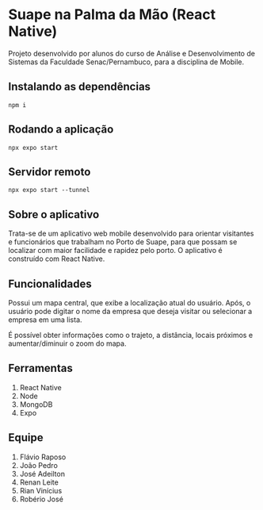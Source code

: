 # Suape na Palma da Mão (React Native)

Projeto desenvolvido por alunos do curso de Análise e Desenvolvimento de Sistemas da Faculdade Senac/Pernambuco, para a disciplina de Mobile.

## Instalando as dependências

    npm i

## Rodando a aplicação

    npx expo start

## Servidor remoto

    npx expo start --tunnel

## Sobre o aplicativo

Trata-se de um aplicativo web mobile desenvolvido para orientar visitantes e funcionários que trabalham no Porto de Suape, para que possam se localizar com maior facilidade e rapidez pelo porto. O aplicativo é construído com React Native.

## Funcionalidades

Possui um mapa central, que exibe a localização atual do usuário. Após, o usuário pode digitar o nome da empresa que deseja visitar ou selecionar a empresa em uma lista.

É possível obter informações como o trajeto, a distância, locais próximos e aumentar/diminuir o zoom do mapa.

## Ferramentas

1. React Native
2. Node
3. MongoDB
4. Expo

## Equipe

1. Flávio Raposo
2. João Pedro
3. José Adeilton
4. Renan Leite
5. Rian Vinícius
6. Robério José